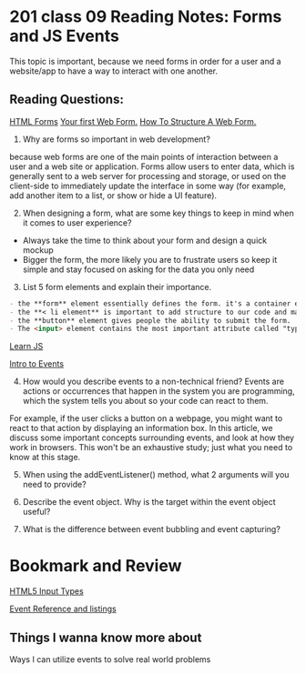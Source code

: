# 201 class 09 Reading Notes: Forms and JS Events

This topic is important, because we need forms in order for a user and a website/app to have a way to interact with one another. 

## Reading Questions: 

[HTML Forms](https://developer.mozilla.org/en-US/docs/Learn/Forms)
[Your first Web Form.](https://developer.mozilla.org/en-US/docs/Learn/Forms/Your_first_form) 
[How To Structure A Web Form.](https://developer.mozilla.org/en-US/docs/Learn/Forms/How_to_structure_a_web_form)

1. Why are forms so important in web development?

  because web forms are one of the main points of interaction between a user and a web site or application. Forms allow users to enter data, which is generally sent to a web server for processing and storage, or used on the client-side to immediately update the interface in some way (for example, add another item to a list, or show or hide a UI feature).

2. When designing a form, what are some key things to keep in mind when it comes to user experience?

- Always take the time to think about your form and design a quick mockup
- Bigger the form, the more likely you are to frustrate users so keep it simple and stay focused on asking for the data you only need

3. List 5 form elements and explain their importance.

```markdown
- the **form** element essentially defines the form. it's a container element like the **main** element.
- the **< li element** is important to add structure to our code and make styling easier
- the **button** element gives people the ability to submit the form.
- The <input> element contains the most important attribute called "type". This attribute is extremely important because it defines the way the < input > element appears and behaves. 
```

[Learn JS](https://developer.mozilla.org/en-US/docs/Learn/JavaScript)

[Intro to Events](https://developer.mozilla.org/en-US/docs/Learn/JavaScript/Building_blocks/Events)

4. How would you describe events to a non-technical friend?
Events are actions or occurrences that happen in the system you are programming, which the system tells you about so your code can react to them.

  For example, if the user clicks a button on a webpage, you might want to react to that action by displaying an information box. In this article, we discuss some important concepts surrounding events, and look at how they work in browsers. This won't be an exhaustive study; just what you need to know at this stage.

5. When using the addEventListener() method, what 2 arguments will you need to provide?


7. Describe the event object. Why is the target within the event object useful?


7. What is the difference between event bubbling and event capturing?


# Bookmark and Review
[HTML5 Input Types](https://developer.mozilla.org/en-US/docs/Learn/Forms/HTML5_input_types)

[Event Reference and listings](https://developer.mozilla.org/en-US/docs/Web/Events)

## Things I wanna know more about
Ways I can utilize events to solve real world problems
